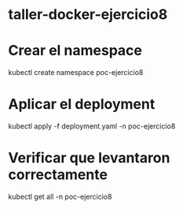 # taller-docker-ejercicio8

# Crear el namespace
kubectl create namespace poc-ejercicio8

# Aplicar el deployment
kubectl apply -f deployment.yaml -n poc-ejercicio8

# Verificar que levantaron correctamente
kubectl get all -n poc-ejercicio8